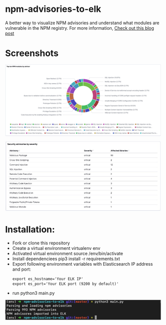 # npm-advisories-to-elk
A better way to visualize NPM advisories and understand what modules are vulnerable in the NPM registry. For more information, [Check out this blog post](https://blog.michaelhidalgo.info/2019/06/a-better-way-to-visualiza-npm-security.html)

# Screenshots

![main screenshot](https://github.com/michaelhidalgo/npm-advisories-to-elk/blob/master/resources/main.jpg)



![NPM advisories by severity](https://github.com/michaelhidalgo/npm-advisories-to-elk/blob/master/resources/security-advisories-by-severity.jpg)


# Installation:

+ Fork or clone this repository
+ Create a virtual environment virtualenv env
+ Activated virtual environment source /env/bin/activate
+ Install dependenciees pip3 install -r requirements.txt
+ Export following environment variables with Elasticsearch IP address and port:
  ```
  export es_hostname='Your ELK IP'
  export es_port='Your ELK port (9200 by default)'  
  
  ```
+ run python3 main.py



![NPM advisories by severity](https://github.com/michaelhidalgo/npm-advisories-to-elk/blob/master/resources/install.jpg)
